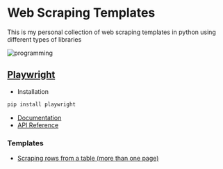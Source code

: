 # Web Scraping Templates 

This is my personal collection of web scraping templates in python using different types of libraries

![programming](https://images.unsplash.com/photo-1498050108023-c5249f4df085?w=400&auto=format&fit=crop&q=60&ixlib=rb-4.0.3&ixid=M3wxMjA3fDB8MHxzZWFyY2h8MXx8d2ViJTIwc2NyYXBpbmd8ZW58MHx8MHx8fDA%3D)

## [Playwright](https://playwright.dev/)

- Installation
```bash
pip install playwright
```
- [Documentation](https://playwright.dev/python/docs/intro)
- [API Reference](https://playwright.dev/python/docs/api/class-playwright)

### Templates
- [Scraping rows from a table (more than one page)](https://github.com/izzad2413/web_scraping_templates/blob/main/playwright/playwrigh_multi-tb.py)
